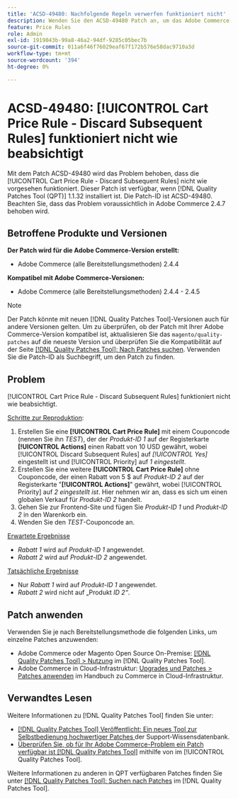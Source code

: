 ```yaml
---
title: 'ACSD-49480: Nachfolgende Regeln verwerfen funktioniert nicht'
description: Wenden Sie den ACSD-49480 Patch an, um das Adobe Commerce-Problem zu beheben, bei dem die [!UICONTROL Cart Price Rule - Discard Subsequent Rules] nicht wie vorgesehen funktioniert.
feature: Price Rules
role: Admin
exl-id: 1919043b-99a8-46a2-94df-9285c05bec7b
source-git-commit: 011a6f46f76029eaf67f172b576e58dac9710a3d
workflow-type: tm+mt
source-wordcount: '394'
ht-degree: 0%

---
```


# ACSD-49480: [!UICONTROL Cart Price Rule - Discard Subsequent Rules] funktioniert nicht wie beabsichtigt

Mit dem Patch ACSD-49480 wird das Problem behoben, dass die [!UICONTROL Cart Price Rule - Discard Subsequent Rules] nicht wie vorgesehen funktioniert. Dieser Patch ist verfügbar, wenn [!DNL Quality Patches Tool (QPT)] 1.1.32 installiert ist. Die Patch-ID ist ACSD-49480. Beachten Sie, dass das Problem voraussichtlich in Adobe Commerce 2.4.7 behoben wird.

## Betroffene Produkte und Versionen

**Der Patch wird für die Adobe Commerce-Version erstellt:**

* Adobe Commerce (alle Bereitstellungsmethoden) 2.4.4

**Kompatibel mit Adobe Commerce-Versionen:**

* Adobe Commerce (alle Bereitstellungsmethoden) 2.4.4 - 2.4.5

>[!NOTE]
>
>Der Patch könnte mit neuen [!DNL Quality Patches Tool]-Versionen auch für andere Versionen gelten. Um zu überprüfen, ob der Patch mit Ihrer Adobe Commerce-Version kompatibel ist, aktualisieren Sie das `magento/quality-patches` auf die neueste Version und überprüfen Sie die Kompatibilität auf der Seite [[!DNL Quality Patches Tool]: Nach Patches suchen](https://experienceleague.adobe.com/tools/commerce-quality-patches/index.html?lang=de). Verwenden Sie die Patch-ID als Suchbegriff, um den Patch zu finden.

## Problem

[!UICONTROL Cart Price Rule - Discard Subsequent Rules] funktioniert nicht wie beabsichtigt.

<u>Schritte zur Reproduktion</u>:

1. Erstellen Sie eine **[!UICONTROL Cart Price Rule]** mit einem Couponcode (nennen Sie ihn *TEST*), der der *Produkt-ID 1* auf der Registerkarte **[!UICONTROL Actions]** einen Rabatt von 10 USD gewährt, wobei [!UICONTROL Discard Subsequent Rules] auf *[!UICONTROL Yes]* eingestellt ist und [!UICONTROL Priority] auf *1 eingestellt*.
1. Erstellen Sie eine weitere **[!UICONTROL Cart Price Rule]** ohne Couponcode, der einen Rabatt von 5 $ auf *Produkt-ID 2* auf der Registerkarte &quot;**[!UICONTROL Actions]**&quot; gewährt, wobei [!UICONTROL Priority] auf *2 eingestellt ist*. Hier nehmen wir an, dass es sich um einen globalen Verkauf für *Produkt-ID 2* handelt.
1. Gehen Sie zur Frontend-Site und fügen Sie *Produkt-ID 1* und *Produkt-ID 2* in den Warenkorb ein.
1. Wenden Sie den *TEST*-Couponcode an.

<u>Erwartete Ergebnisse</u>

* *Rabatt 1* wird auf *Produkt-ID 1* angewendet.
* *Rabatt 2* wird auf *Produkt-ID 2* angewendet.

<u>Tatsächliche Ergebnisse</u>

* Nur *Rabatt 1* wird auf *Produkt-ID 1* angewendet.
* *Rabatt 2* wird nicht auf „Produkt *ID 2“*.

## Patch anwenden

Verwenden Sie je nach Bereitstellungsmethode die folgenden Links, um einzelne Patches anzuwenden:

* Adobe Commerce oder Magento Open Source On-Premise: [[!DNL Quality Patches Tool] > Nutzung](/help/tools/quality-patches-tool/usage.md) im [!DNL Quality Patches Tool].
* Adobe Commerce in Cloud-Infrastruktur: [Upgrades und Patches > Patches anwenden](https://experienceleague.adobe.com/docs/commerce-cloud-service/user-guide/develop/upgrade/apply-patches.html?lang=de) im Handbuch zu Commerce in Cloud-Infrastruktur.

## Verwandtes Lesen

Weitere Informationen zu [!DNL Quality Patches Tool] finden Sie unter:

* [[!DNL Quality Patches Tool] Veröffentlicht: Ein neues Tool zur Selbstbedienung hochwertiger Patches ](https://experienceleague.adobe.com/de/docs/commerce-operations/tools/quality-patches-tool/quality-patches-tool-to-self-serve-quality-patches) der Support-Wissensdatenbank.
* [Überprüfen Sie, ob für Ihr Adobe Commerce-Problem ein Patch verfügbar ist [!DNL Quality Patches Tool]](/help/tools/quality-patches-tool/patches-available-in-qpt/check-patch-for-magento-issue-with-magento-quality-patches.md) mithilfe von im [!UICONTROL Quality Patches Tool].


Weitere Informationen zu anderen in QPT verfügbaren Patches finden Sie unter [[!DNL Quality Patches Tool]: Suchen nach Patches](https://experienceleague.adobe.com/tools/commerce-quality-patches/index.html?lang=de) im [!DNL Quality Patches Tool].
